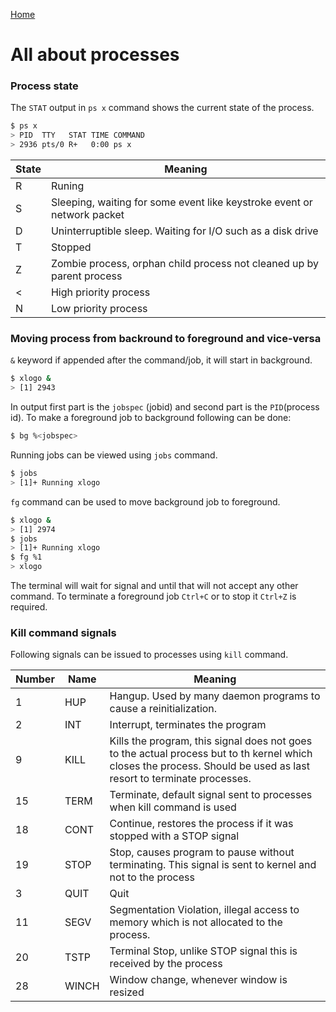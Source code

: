 [Home](/index.html "Home")

# All about processes

### Process state 

The `STAT` output in `ps x` command shows the current state of the process.  

```bash 
$ ps x
> PID  TTY   STAT TIME COMMAND	
> 2936 pts/0 R+   0:00 ps x
```  

| State | Meaning|
|-------|--------|
|R|Runing|
|S|Sleeping, waiting for some event like keystroke event or network packet|
|D|Uninterruptible sleep. Waiting for I/O such as a disk drive|
|T|Stopped|
|Z|Zombie process, orphan child process not cleaned up by parent process|
|<|High priority process|
|N|Low priority process|  


### Moving process from backround to foreground and vice-versa

`&` keyword if appended after the command/job, it will start in background.  

```bash
$ xlogo &
> [1] 2943
```  
In output first part is the `jobspec` (jobid) and second part is the `PID`(process id).  To make a foreground job to background following can be done:  

```bash
$ bg %<jobspec>
```  

Running jobs can be viewed using `jobs` command.  

```bash
$ jobs
> [1]+ Running xlogo
```  

`fg` command can be used to move background job to foreground.  

```bash
$ xlogo &
> [1] 2974
$ jobs
> [1]+ Running xlogo
$ fg %1
> xlogo
```

The terminal will wait for signal and until that will not accept any other command. To terminate a foreground job `Ctrl+C` or to stop it `Ctrl+Z` is required.   

### Kill command signals

Following signals can be issued to processes using `kill` command.  

|Number|Name|Meaning|
|------|----|-------|
|1|HUP|Hangup. Used by many daemon programs to cause a reinitialization.|
|2|INT|Interrupt, terminates the program|
|9|KILL|Kills the program, this signal does not goes to the actual process but to th kernel which closes the process. Should be used as last resort to terminate processes.|
|15|TERM|Terminate, default signal sent to processes when kill command is used|
|18|CONT|Continue, restores the process if it was stopped with a STOP signal|
|19|STOP|Stop, causes program to pause without terminating. This signal is sent to kernel and not to the process|
|3|QUIT|Quit|
|11|SEGV|Segmentation Violation, illegal access to memory which is not allocated to the process.|
|20|TSTP|Terminal Stop, unlike STOP signal this is received by the process|
|28|WINCH|Window change, whenever window is resized|




 

